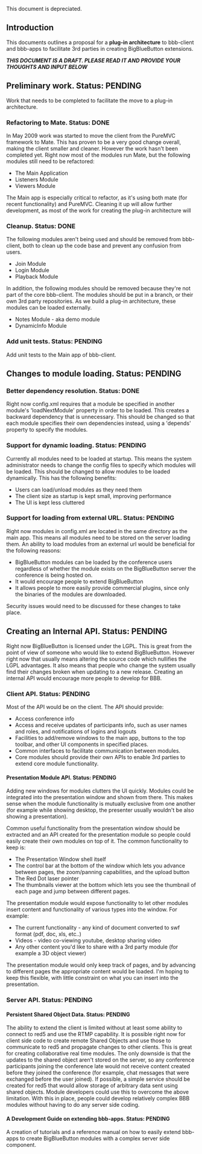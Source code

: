 This document is depreciated.



## Introduction ##

This documents outlines a proposal for a **plug-in architecture** to bbb-client and bbb-apps to facilitate 3rd parties in creating BigBlueButton extensions.

**_THIS DOCUMENT IS A DRAFT. PLEASE READ IT AND PROVIDE YOUR THOUGHTS AND INPUT BELOW_**

## Preliminary work. Status: PENDING ##
Work that needs to be completed to facilitate the move to a plug-in architecture.

### Refactoring to Mate. Status: DONE ###
In May 2009 work was started to move the client from the PureMVC framework to Mate. This has proven to be a very good change overall, making the client smaller and cleaner. However the work hasn't been completed yet. Right now most of the modules run Mate, but the following modules still need to be refactored:
  * The Main Application
  * Listeners Module
  * Viewers Module

The Main app is especially critical to refactor, as it's using both mate (for recent functionality) and PureMVC. Cleaning it up will allow further development, as most of the work for creating the plug-in architecture will

### Cleanup. Status: DONE ###
The following modules aren't being used and should be removed from bbb-client, both to clean up the code base and prevent any confusion from users.
  * Join Module
  * Login Module
  * Playback Module

In addition, the following modules should be removed because they're not part of the core bbb-client. The modules should be put in a branch, or their own 3rd party repositories. As we build a plug-in architecture, these modules can be loaded externally.
  * Notes Module - aka demo module
  * DynamicInfo Module

### Add unit tests. Status: PENDING ###
Add unit tests to the Main app of bbb-client.

## Changes to module loading. Status: PENDING ##
### Better dependency resolution. Status: DONE ###
Right now config.xml requires that a module be specified in another module's 'loadNextModule' property in order to be loaded. This creates a backward dependency that is unnecessary. This should be changed so that each module specifies their own dependencies instead, using a 'depends' property to specify the modules.

### Support for dynamic loading. Status: PENDING ###
Currently all modules need to be loaded at startup. This means the system administrator needs to change the config files to specify which modules will be loaded. This should be changed to allow modules to be loaded dynamically. This has the following benefits:
  * Users can load/unload modules as they need them
  * The client size as startup is kept small, improving performance
  * The UI is kept less cluttered

### Support for loading from external URL. Status: PENDING ###
Right now modules in config.xml are located in the same directory as the main app. This means all modules need to be stored on the server loading them. An ability to load modules from an external url would be beneficial for the following reasons:
  * BigBlueButton modules can be loaded by the conference users regardless of whether the module exists on the BigBlueButton server the conference is being hosted on.
  * It would encourage people to extend BigBlueButton
  * It allows people to more easily provide commercial plugins, since only the binaries of the modules are downloaded.

Security issues would need to be discussed for these changes to take place.

## Creating an Internal API. Status: PENDING ##
Right now BigBlueButton is licensed under the LGPL. This is great from the point of view of someone who would like to extend BigBlueButton. However right now that usually means altering the source code which nullifies the LGPL advantages. It also means that people who change the system usually find their changes broken when updating to a new release. Creating an internal API would encourage more people to develop for BBB.

### Client API. Status: PENDING ###
Most of the API would be on the client. The API should provide:
  * Access conference info
  * Access and receive updates of participants info, such as user names and roles, and notifications of logins and logouts
  * Facilities to add/remove windows to the main app, buttons to the top toolbar, and other UI components in specified places.
  * Common interfaces to facilitate communication between modules.
  * Core modules should provide their own APIs to enable 3rd parties to extend core module functionality.

#### Presentation Module API. Status: PENDING ####
Adding new windows for modules clutters the UI quickly. Modules could be integrated into the presentation window and shown from there. This makes sense when the module functionality is mutually exclusive from one another (for example while showing desktop, the presenter usually wouldn't be also showing a presentation).

Common useful functionality from the presentation window should be extracted and an API created for the presentation module so people could easily create their own modules on top of it. The common functionality to keep is:
  * The Presentation Window shell itself
  * The control bar at the bottom of the window which lets you advance between pages, the zoom/panning capabilities, and the upload button
  * The Red Dot laser pointer
  * The thumbnails viewer at the bottom which lets you see the thumbnail of each page and jump between different pages.

The presentation module would expose functionality to let other modules insert content and functionality of various types into the window. For example:
  * The current functionality - any kind of document converted to swf format (pdf, doc, xls, etc..)
  * Videos  - video co-viewing youtube, desktop sharing video
  * Any other content you'd like to share with a 3rd party module (for example a 3D object viewer)

The presentation module would only keep track of pages, and by advancing to different pages the appropriate content would be loaded. I'm hoping to keep this flexible, with little constraint on what you can insert into the presentation.

### Server API. Status: PENDING ###
#### Persistent Shared Object Data. Status: PENDING ####
The ability to extend the client is limited without at least some ability to connect to red5 and use the RTMP capability. It is possible right now for client side code to create remote Shared Objects and use those to communicate to red5 and propagate changes to other clients. This is great for creating collaborative real time modules. The only downside is that the updates to the shared object aren't stored on the server, so any conference participants joining the conference late would not receive content created before they joined the conference (for example, chat messages that were exchanged before the user joined). If possible, a simple service should be created for red5 that would allow storage of arbitrary data sent using shared objects. Module developers could use this to overcome the above limitation. With this in place, people could develop relatively complex BBB modules without having to do any server side coding.

#### A Development Guide on extending bbb-apps. Status: PENDING ####
A creation of tutorials and a reference manual on how to easily extend bbb-apps to create BigBlueButton modules with a complex server side component.
